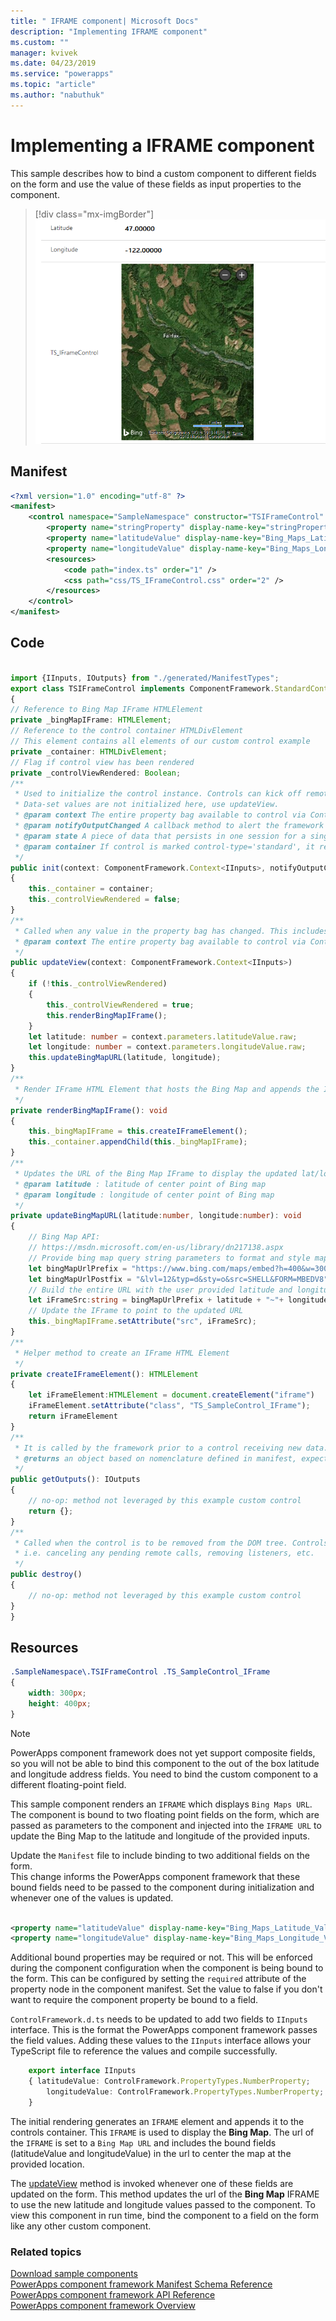 ```yaml
---
title: " IFRAME component| Microsoft Docs" 
description: "Implementing IFRAME component" 
ms.custom: ""
manager: kvivek
ms.date: 04/23/2019
ms.service: "powerapps"
ms.topic: "article"
ms.author: "nabuthuk" 
---
```

# Implementing a IFRAME component

This sample describes how to bind a custom component to different fields on the form and use the value of these fields as input properties to the component.  

> [!div class="mx-imgBorder"]
> ![IFRAME component](../media/iframe-control.png "IFRAME component")

## Manifest

```xml
<?xml version="1.0" encoding="utf-8" ?>
<manifest>
	<control namespace="SampleNamespace" constructor="TSIFrameControl" version="1.0.0" display-name-key="TS_IFrameControl_Display_Key" description-key="TS_IFrameControl_Desc_Key" control-type="standard">
		<property name="stringProperty" display-name-key="stringProperty_Display_Key" description-key="stringProperty_Desc_Key" of-type="SingleLine.Text" usage="bound" required="true" />
		<property name="latitudeValue" display-name-key="Bing_Maps_Latitude_Value" description-key="latitude" of-type="FP" usage="bound" required="true" />
		<property name="longitudeValue" display-name-key="Bing_Maps_Longitude_Value" description-key="longitude" of-type="FP" usage="bound" required="true" />
		<resources>
			<code path="index.ts" order="1" />
			<css path="css/TS_IFrameControl.css" order="2" />
		</resources>
	</control>
</manifest>
```

## Code

```TypeScript

import {IInputs, IOutputs} from "./generated/ManifestTypes";
export class TSIFrameControl implements ComponentFramework.StandardControl<IInputs, IOutputs> 
{
// Reference to Bing Map IFrame HTMLElement
private _bingMapIFrame: HTMLElement;
// Reference to the control container HTMLDivElement
// This element contains all elements of our custom control example
private _container: HTMLDivElement;
// Flag if control view has been rendered
private _controlViewRendered: Boolean;
/**
 * Used to initialize the control instance. Controls can kick off remote server calls and other initialization actions here.
 * Data-set values are not initialized here, use updateView.
 * @param context The entire property bag available to control via Context Object; It contains values as set up by the customizer mapped to property names defined in the manifest, as well as utility functions.
 * @param notifyOutputChanged A callback method to alert the framework that the control has new outputs ready to be retrieved asynchronously.
 * @param state A piece of data that persists in one session for a single user. Can be set at any point in a controls life cycle by calling 'setControlState' in the Mode interface.
 * @param container If control is marked control-type='standard', it receives an empty div element within which it can render its content.
 */
public init(context: ComponentFramework.Context<IInputs>, notifyOutputChanged: () => void, state: ComponentFramework.Dictionary, container:HTMLDivElement)
{
	this._container = container;
	this._controlViewRendered = false;
}
/**
 * Called when any value in the property bag has changed. This includes field values, data-sets, global values such as container height and width, offline status, control metadata values such as label, visible, etc.
 * @param context The entire property bag available to control via Context Object; It contains values as set up by the customizer mapped to names defined in the manifest, as well as utility functions
 */
public updateView(context: ComponentFramework.Context<IInputs>)
{
	if (!this._controlViewRendered)
	{
		this._controlViewRendered = true;
		this.renderBingMapIFrame();
	}
	let latitude: number = context.parameters.latitudeValue.raw;
	let longitude: number = context.parameters.longitudeValue.raw;
	this.updateBingMapURL(latitude, longitude);
}
/** 
 * Render IFrame HTML Element that hosts the Bing Map and appends the IFrame to the control container 
 */
private renderBingMapIFrame(): void
{
	this._bingMapIFrame = this.createIFrameElement();
	this._container.appendChild(this._bingMapIFrame);
}
/**
 * Updates the URL of the Bing Map IFrame to display the updated lat/long coordinates
 * @param latitude : latitude of center point of Bing map
 * @param longitude : longitude of center point of Bing map
 */
private updateBingMapURL(latitude:number, longitude:number): void
{
	// Bing Map API:
	// https://msdn.microsoft.com/en-us/library/dn217138.aspx
	// Provide bing map query string parameters to format and style map view
	let bingMapUrlPrefix = "https://www.bing.com/maps/embed?h=400&w=300&cp=";
	let bingMapUrlPostfix = "&lvl=12&typ=d&sty=o&src=SHELL&FORM=MBEDV8";
	// Build the entire URL with the user provided latitude and longitude
	let iFrameSrc:string = bingMapUrlPrefix + latitude + "~"+ longitude + bingMapUrlPostfix;
	// Update the IFrame to point to the updated URL
	this._bingMapIFrame.setAttribute("src", iFrameSrc);
}
/** 
 * Helper method to create an IFrame HTML Element
 */
private createIFrameElement(): HTMLElement
{
	let iFrameElement:HTMLElement = document.createElement("iframe")
	iFrameElement.setAttribute("class", "TS_SampleControl_IFrame");
	return iFrameElement
}
/** 
 * It is called by the framework prior to a control receiving new data. 
 * @returns an object based on nomenclature defined in manifest, expecting object[s] for property marked as “bound” or “output”
 */
public getOutputs(): IOutputs
{
	// no-op: method not leveraged by this example custom control
	return {};
}
/** 
 * Called when the control is to be removed from the DOM tree. Controls should use this call for cleanup.
 * i.e. canceling any pending remote calls, removing listeners, etc.
 */
public destroy()
{
	// no-op: method not leveraged by this example custom control
}
}
```

## Resources

```css
.SampleNamespace\.TSIFrameControl .TS_SampleControl_IFrame
{
    width: 300px;
    height: 400px;
}
```

> [!NOTE]
> PowerApps component framework does not yet support composite fields, so you will not be able to bind this component to the out of the box latitude and longitude address fields. You need to bind the custom component to a different floating-point field.

This sample component renders an `IFRAME` which displays `Bing Maps URL`. The component is bound to two floating point fields on the form, which are passed as parameters to the component and injected into the `IFRAME URL` to update the Bing Map to the latitude and longitude of the provided inputs.  

Update the `Manifest` file to include binding to two additional fields on the form.  
This change informs the PowerApps component framework that these bound fields need to be passed to the component during initialization and whenever one of the values is updated.
  
```xml

<property name="latitudeValue" display-name-key="Bing_Maps_Latitude_Value" description-key="latitude" of-type="FP" usage="bound" required="true" />  
<property name="longitudeValue" display-name-key="Bing_Maps_Longitude_Value" description-key="longitude" of-type="FP" usage="bound" required="true" />  
```

Additional bound properties may be required or not. This will be enforced during the component configuration when the component is being bound to the form. This can be configured by setting the `required` attribute of the property node in the component manifest. Set the value to false if you don't want to require the component property be bound to a field. 
 
`ControlFramework.d.ts` needs to be updated to add two fields to `IInputs` interface. This is the format the PowerApps component framework passes the field values. Adding these values to the `IInputs` interface allows your TypeScript file to reference the values and compile successfully.  

```TypeScript
    export interface IInputs 
    { latitudeValue: ControlFramework.PropertyTypes.NumberProperty;  
        longitudeValue: ControlFramework.PropertyTypes.NumberProperty;  
    }  
 ```

The initial rendering generates an `IFRAME` element and appends it to the controls container. This `IFRAME` is used to display the **Bing Map**. The url of the `IFRAME` is set to a `Bing Map URL` and includes the bound fields (latitudeValue and longitudeValue) in the url to center the map at the provided location. 

The [updateView](../reference/control/updateview.md) method is invoked whenever one of these fields are updated on the form. This method updates the url of the **Bing Map** IFRAME to use the new latitude and longitude values passed to the component. To view this component in run time, bind the component to a field on the form like any other custom component.

### Related topics

[Download sample components](https://go.microsoft.com/fwlink/?linkid=2088525)<br/>
[PowerApps component framework Manifest Schema Reference](../manifest-schema-reference/index.md)<br />
[PowerApps component framework API Reference](../index.md)<br />
[PowerApps component framework Overview](../overview.md)
